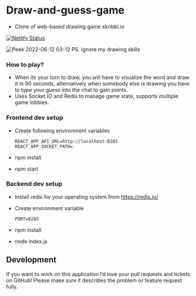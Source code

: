 # Draw-and-guess-game
- Clone of web-based drawing game skribbl.io

[![Netlify Status](https://api.netlify.com/api/v1/badges/5ecedf27-ed37-4b09-ae16-ca07f69495b5/deploy-status)](https://app.netlify.com/sites/serene-jepsen-4741fc/deploys)

![Peek 2022-06-12 03-12](https://user-images.githubusercontent.com/48166553/173205874-e72223db-bfb8-44c4-ba81-28384a072ff8.gif)
PS. Ignore my drawing skills


### How to play?

* When its your turn to draw, you will have to visualize the word and draw it in 90 seconds, alternatively when somebody else is drawing you have to type     your guess into the chat to gain points.
* Uses Socket.IO and Redis to manage game state, supports multiple game lobbies.

### Frontend dev setup
* Create following environment variables

      REACT_APP_API_URL=http://localhost:8283 
      REACT_APP_SOCKET_PATH=
     
* npm install
* npm start

### Backend dev setup <br>
* Install redis for your operating system from https://redis.io/ <br>
* Create environment variable 

      PORT=8283 
     
* npm install
* node index.js




<!-- ![Home page](https://i.ibb.co/Fbs52DJ/Screenshot-from-2021-05-16-13-01-20.png) 

![Word selection](https://project-bucket-be.s3.ap-south-1.amazonaws.com/Screenshot+from+2021-04-02+03-15-43.png)

![Game image](https://project-bucket-be.s3.ap-south-1.amazonaws.com/Screenshot+from+2021-04-02+03-17-09.png) -->


Development
-----------

If you want to work on this application I’d love your pull requests and tickets on GitHub!
Please make sure it describes the problem or feature request fully.

